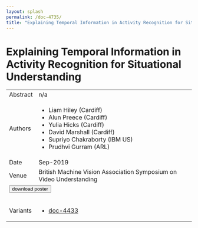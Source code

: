 ```yaml
---
layout: splash
permalink: /doc-4735/
title: "Explaining Temporal Information in Activity Recognition for Situational Understanding"
---
```


# Explaining Temporal Information in Activity Recognition for Situational Understanding

<table>
    <tbody>
    <tr>
        <td>Abstract</td>
        <td>n/a</td>
    </tr>
    <tr>
        <td>Authors</td>
        <td>
            <ul>
                <li>Liam Hiley (Cardiff)</li>
                <li>Alun Preece (Cardiff)</li>
                <li>Yulia Hicks (Cardiff)</li>
                <li>David Marshall (Cardiff)</li>
                <li>Supriyo Chakraborty (IBM US)</li>
                <li>Prudhvi Gurram (ARL)</li>
            </ul>
        </td>
    </tr>
    <tr>
        <td>Date</td>
        <td>Sep-2019</td>
    </tr>
    <tr>
        <td>Venue</td>
        <td>British Machine Vision Association Symposium on Video Understanding</td>
    </tr>
        <tr>
            <td colspan="2">
                <form method="get" action="https://dais-ita.org/sites/default/files/4532_poster.pdf">
                    <button type="submit">download poster</button>
                </form>
            </td>
        </tr>
        <tr>
            <td>Variants</td>
            <td>
                <ul>
                    <li><a href="${varId}">doc-4433</a></li>
                </ul>
            </td>
        </tr>
    </tbody>
</table>
